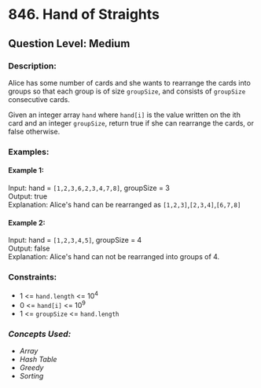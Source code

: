 # 846. Hand of Straights
## Question Level: Medium
### Description:
Alice has some number of cards and she wants to rearrange the cards into groups so that each group is of size `groupSize`, and consists of `groupSize` consecutive cards.

Given an integer array `hand` where `hand[i]` is the value written on the ith card and an integer `groupSize`, return true if she can rearrange the cards, or false otherwise.

### Examples:
#### Example 1:

Input: hand = `[1,2,3,6,2,3,4,7,8]`, groupSize = 3  
Output: true  
Explanation: Alice's hand can be rearranged as `[1,2,3]`,`[2,3,4]`,`[6,7,8]`  
#### Example 2:

Input: hand = `[1,2,3,4,5]`, groupSize = 4  
Output: false  
Explanation: Alice's hand can not be rearranged into groups of 4.  

### Constraints:

- 1 <= `hand.length` <= 10<sup>4</sup>
- 0 <= `hand[i]` <= 10<sup>9</sup>
- 1 <= `groupSize` <= `hand.length`

### <i>Concepts Used:
- Array
- Hash Table
- Greedy
- Sorting</i>